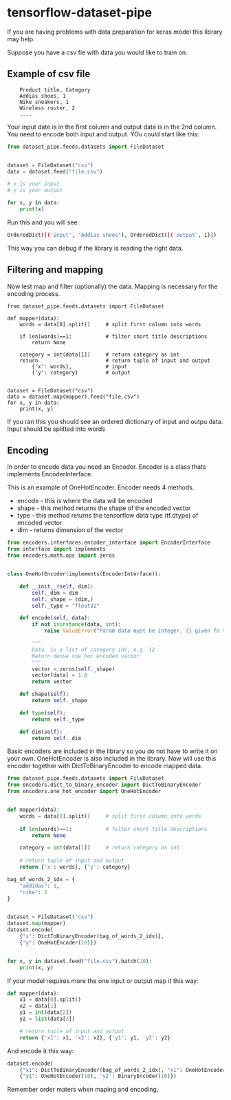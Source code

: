 # tensorflow-dataset-pipe

If you are having problems with data preparation for keras model this library may help.

Suppose you have a csv fie with data you would like to train on. 

## Example of csv file

```csv
    Product title, Category
    Addias shoes, 1
    Nike sneakers, 1
    Wireless router, 2
    ....
```

Your input date is in the first column and output data is in the 2nd column.
You need to encode both input and output. YOu could start like this:

```python
from dataset_pipe.feeds.datasets import FileDataset


dataset = FileDataset("csv")
data = dataset.feed("file.csv")

# x is your input
# y is your output

for x, y in data:
    print(x)

```

Run this and you will see:

```bash
OrderedDict([('input', "Addias shoes"), OrderedDict([('output', 1)])
```

This way you can debug if the library is reading the right data.

## Filtering and mapping

Now lest map and filter (optionally) the data. Mapping is necessary for the encoding process.
 
```
from dataset_pipe.feeds.datasets import FileDataset

def mapper(data):
    words = data[0].split()     # split first column into words
    
    if len(words)==1:           # filter short title descriptions
        return None

    category = int(data[1])     # return category as int
    return                      # return tuple of input and output
        {'x': words},           # input
        {'y': category}         # output


dataset = FileDataset("csv")
data = dataset.map(mapper).feed("file.csv")
for x, y in data:
    print(x, y)

```

If you ran this you should see an ordered dictionary of input and outpu data. 
Input should be splitted into words

## Encoding

In order to encode data you need an Encoder. Encoder is a class thats implements EncoderInterface.


This is an example of OneHotEncoder. Encoder needs 4 methods. 

* encode - this is where the data will be encoded
* shape - this method returns the shape of the encoded vector
* type - this method returns the tensorflow data type (tf.dtype) of encoded vector
* dim - returns dimension of the vector

```python
from encoders.interfaces.encoder_interface import EncoderInterface
from interface import implements
from encoders.math.ops import zeros


class OneHotEncoder(implements(EncoderInterface)):

    def __init__(self, dim):
        self._dim = dim
        self._shape = (dim,)
        self._type = "float32"

    def encode(self, data):
        if not isinstance(data, int):
            raise ValueError("Param data must be integer. {} given fo type {}".format(data, type(data)))

        """
        Data  is a list of category ids, e.g. 12
        Return dense one hot encoded vector
        """
        vector = zeros(self._shape)
        vector[data] = 1.0
        return vector

    def shape(self):
        return self._shape

    def type(self):
        return self._type

    def dim(self):
        return self._dim

```

Basic encoders are included in the library so you do not have to write it on your own.
OneHotEncoder is also included in the library. Now will use this encoder together with DictToBinaryEncoder to 
encode mapped data.

```python
from dataset_pipe.feeds.datasets import FileDataset
from encoders.dict_to_binary_encoder import DictToBinaryEncoder
from encoders.one_hot_encoder import OneHotEncoder


def mapper(data):
    words = data[0].split()     # split first column into words
    
    if len(words)==1:           # filter short title descriptions
        return None

    category = int(data[1])     # return category as int
    
    # return tuple of input and output
    return {'x': words}, {'y': category}     

bag_of_words_2_idx = {
    "addidas": 1,
    "nike": 2
}


dataset = FileDataset("csv")
dataset.map(mapper)
dataset.encode(
    {"x": DictToBinaryEncoder(bag_of_words_2_idx)}, 
    {"y": OneHotEncoder(10)})


for x, y in dataset.feed("file.csv").batch(10):
    print(x, y)

```

If your model requires more the one input or output map it this way:

```python
def mapper(data):
    x1 = data[0].split()
    x2 = data[1]
    y1 = int(data[2])    
    y2 = list(data[3])

    # return tuple of input and output
    return {'x1': x1, 'x2': x2}, {'y1': y1, 'y2': y2} 
```

And encode it this way:

```python
dataset.encode(
    {"x1": DictToBinaryEncoder(bag_of_words_2_idx), "x1": OneHotEncoder(10)}, 
    {"y1": OneHotEncoder(10), 'y2': BinaryEncoder(10)})
```

Remember order maters when maping and encoding.  